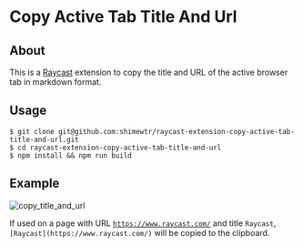 # Copy Active Tab Title And Url

## About

This is a [Raycast](https://www.raycast.com/) extension to copy the title and URL of the active browser tab in markdown format.

## Usage

```
$ git clone git@github.com:shimewtr/raycast-extension-copy-active-tab-title-and-url.git
$ cd raycast-extension-copy-active-tab-title-and-url
$ npm install && npm run build
```

## Example

![copy_title_and_url](https://user-images.githubusercontent.com/2524168/168192981-009ada92-2bbf-411d-b63d-a9e367889a83.gif)

If used on a page with URL [`https://www.raycast.com/`](https://www.raycast.com/) and title `Raycast`, `[Raycast](https://www.raycast.com/)` will be copied to the clipboard.
